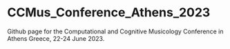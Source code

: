 # CCMus_Conference_Athens_2023
Github page for the Computational and Cognitive Musicology Conference in Athens Greece, 22-24 June 2023.
